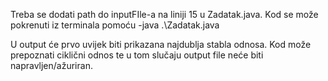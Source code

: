 Treba se dodati path do inputFIle-a na liniji 15 u Zadatak.java. 
Kod se može pokrenuti iz terminala pomoću 
-java .\Zadatak.java

U output će prvo uvijek biti prikazana najdublja stabla odnosa. Kod može prepoznati
ciklični odnos te u tom slučaju output file neće biti napravljen/ažuriran.  